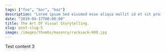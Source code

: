 ```yaml
---
tags: ["foo", "bar", "baz"]
description: "Lorem ipsum Sed eiusmod esse aliqua mollit id et sit proident dolor nulla sed"
date: "2019-04-17T00:00:00"
title: The Art Of Visual Storytelling.
slug: post-slug-5
image: /images/thumbs/masonry/rucksack-600.jpg
---
```

Test content 3
